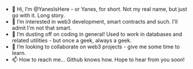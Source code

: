 - 👋 Hi, I’m @YanesIsHere - or Yanes, for short. Not my real name, but just go with it. Long story. 
- 👀 I’m interested in web3 development, smart contracts and such. I'll admit I'm not that smart.
- 🌱 I’m dusting off on coding in general! Used to work in databases and related utilities - but once a geek, always a geek.
- 💞️ I’m looking to collaborate on web3 projects - give me some time to learn. 
- 📫 How to reach me... Github knows how. Hope to hear from you soon! 

<!---
YanesIsHere/YanesIsHere is a ✨ special ✨ repository because its `README.md` (this file) appears on your GitHub profile.
You can click the Preview link to take a look at your changes.
--->
